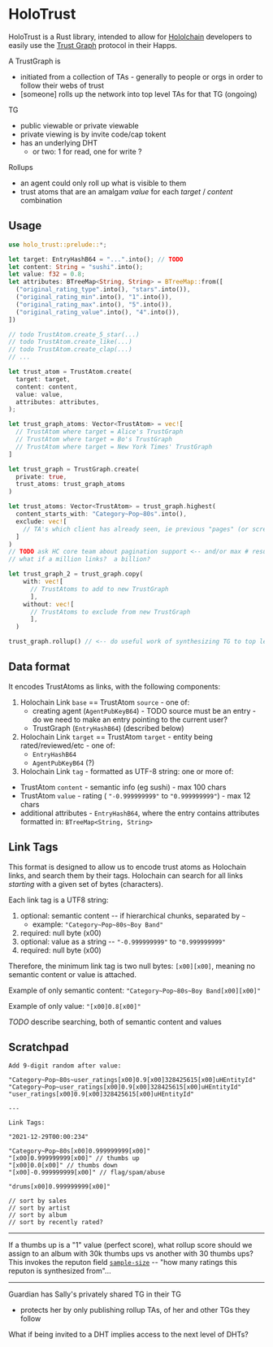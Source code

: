 # HoloTrust

HoloTrust is a Rust library, intended to allow for [Hololchain](https://www.holochain.org) developers to easily use the [Trust Graph](https://github.com/trustgraph/trustgraph) protocol in their Happs.

A TrustGraph is

- initiated from a collection of TAs - generally to people or orgs in order to follow their webs of trust
- [someone] rolls up the network into top level TAs for that TG (ongoing)

TG

- public viewable or private viewable
- private viewing is by invite code/cap tokent
- has an underlying DHT
  - or two: 1 for read, one for write ?

Rollups

- an agent could only roll up what is visible to them
- trust atoms that are an amalgam _value_ for each _target_ / _content_ combination

## Usage

```rs
use holo_trust::prelude::*;

let target: EntryHashB64 = "...".into(); // TODO
let content: String = "sushi".into();
let value: f32 = 0.8;
let attributes: BTreeMap<String, String> = BTreeMap::from([
  ("original_rating_type".into(), "stars".into()),
  ("original_rating_min".into(), "1".into()),
  ("original_rating_max".into(), "5".into()),
  ("original_rating_value".into(), "4".into()),
])

// todo TrustAtom.create_5_star(...)
// todo TrustAtom.create_like(...)
// todo TrustAtom.create_clap(...)
// ...

let trust_atom = TrustAtom.create(
  target: target,
  content: content,
  value: value,
  attributes: attributes,
);

let trust_graph_atoms: Vector<TrustAtom> = vec![
  // TrustAtom where target = Alice's TrustGraph
  // TrustAtom where target = Bo's TrustGraph
  // TrustAtom where target = New York Times' TrustGraph
]

let trust_graph = TrustGraph.create(
  private: true,
  trust_atoms: trust_graph_atoms
)

let trust_atoms: Vector<TrustAtom> = trust_graph.highest(
  content_starts_with: "Category~Pop~80s".into(),
  exclude: vec![
    // TA's which client has already seen, ie previous "pages" (or screens in infinite scroll)
  ]
)
// TODO ask HC core team about pagination support <-- and/or max # results for link queries
// what if a million links?  a billion?

let trust_graph_2 = trust_graph.copy(
    with: vec![
      // TrustAtoms to add to new TrustGraph
      ],
    without: vec![
      // TrustAtoms to exclude from new TrustGraph
      ],
  )

trust_graph.rollup() // <-- do useful work of synthesizing TG to top level; maybe should be paid, in trust, tokens, or both

```

## Data format

It encodes TrustAtoms as links, with the following components:

1. Holochain Link `base` == TrustAtom `source` - one of:
    - creating agent (`AgentPubKeyB64`) - TODO source must be an entry - do we need to make an entry pointing to the current user?
    - TrustGraph (`EntryHashB64`) (described below)
1. Holochain Link `target` == TrustAtom `target` - entity being rated/reviewed/etc - one of:
    - `EntryHashB64`
    - `AgentPubKeyB64` (?)
1. Holochain Link `tag` - formatted as UTF-8 string: one or more of:
  - TrustAtom `content` - semantic info (eg sushi) - max 100 chars
  - TrustAtom `value` - rating ( `"-0.999999999"` to `"0.999999999"`) - max 12 chars
  - additional attributes - `EntryHashB64`, where the entry contains attributes formatted in: `BTreeMap<String, String>`

## Link Tags

This format is designed to allow us to encode trust atoms as Holochain links, and search them by their tags.  Holochain can search for all links _starting_ with a given set of bytes (characters).

Each link tag is a UTF8 string:
1. optional: semantic content -- if hierarchical chunks, separated by `~`
    - example: `"Category~Pop~80s~Boy Band"`
1. required: null byte (x00)
1. optional: value as a string -- `"-0.999999999"` to `"0.999999999"`
1. required: null byte (x00)

Therefore, the minimum link tag is two null bytes: `[x00][x00]`, meaning no semantic content or value is attached.

Example of only semantic content: `"Category~Pop~80s~Boy Band[x00][x00]"`

Example of only value: `"[x00]0.8[x00]"`

*TODO* describe searching, both of semantic content and values

## Scratchpad

```
Add 9-digit random after value:

"Category~Pop~80s~user_ratings[x00]0.9[x00]328425615[x00]uHEntityId"
"Category~Pop~user_ratings[x00]0.9[x00]328425615[x00]uHEntityId"
"user_ratings[x00]0.9[x00]328425615[x00]uHEntityId"

---

Link Tags:

"2021-12-29T00:00:234"

"Category~Pop~80s[x00]0.999999999[x00]"
"[x00]0.999999999[x00]" // thumbs up
"[x00]0.0[x00]" // thumbs down
"[x00]-0.999999999[x00]" // flag/spam/abuse

"drums[x00]0.999999999[x00]"

// sort by sales
// sort by artist
// sort by album
// sort by recently rated?
```

---

If a thumbs up is a "1" value (perfect score), what rollup score should we assign to an album with 30k thumbs ups vs another with 30 thumbs ups?  This invokes the reputon field [`sample-size`](https://datatracker.ietf.org/doc/html/rfc7071#section-6.3) -- "how many ratings this reputon is synthesized from"...

----

Guardian has Sally's privately shared TG in their TG

- protects her by only publishing rollup TAs, of her and other TGs they follow

What if being invited to a DHT implies access to the next level of DHTs?
